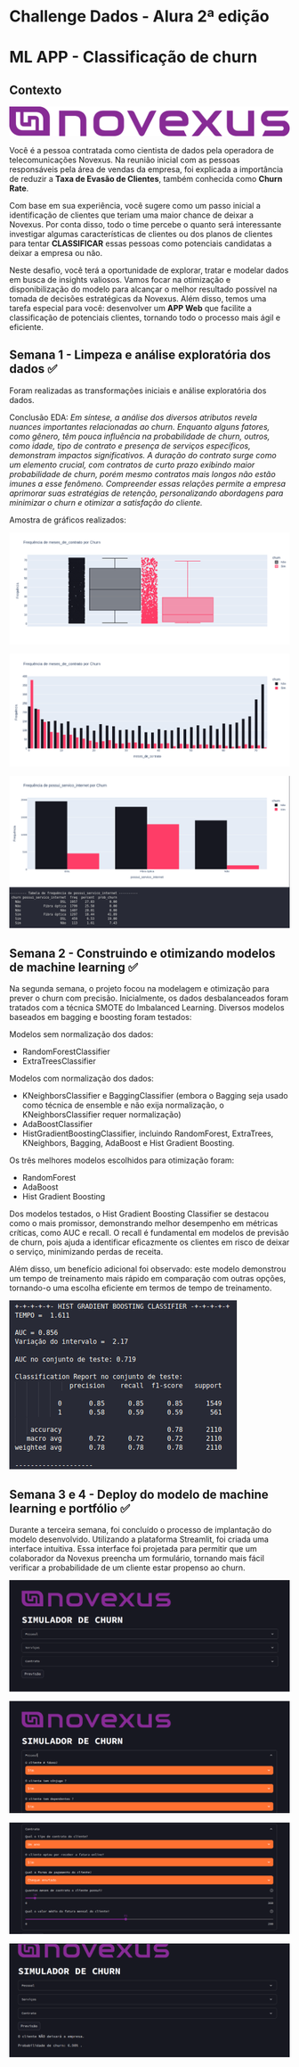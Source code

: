 # Challenge Dados - Alura 2ª edição
# ML APP - Classificação de churn 

## Contexto
![](https://raw.githubusercontent.com/FranciscoFoz/challenge-dados-alura-2-edicao/main/Identidade%20visual/Logo%20(6).png)

Você é a pessoa contratada como cientista de dados pela operadora de telecomunicações Novexus. Na reunião inicial com as pessoas responsáveis pela área de vendas da empresa, foi explicada a importância de reduzir a **Taxa de Evasão de Clientes**, também conhecida como **Churn Rate**.

Com base em sua experiência, você sugere como um passo inicial a identificação de clientes que teriam uma maior chance de deixar a Novexus. Por conta disso, todo o time percebe o quanto será interessante investigar algumas características de clientes ou dos planos de clientes para tentar **CLASSIFICAR** essas pessoas como potenciais candidatas a deixar a empresa ou não.

Neste desafio, você terá a oportunidade de explorar, tratar e modelar dados em busca de insights valiosos. Vamos focar na otimização e disponibilização do modelo para alcançar o melhor resultado possível na tomada de decisões estratégicas da Novexus. Além disso, temos uma tarefa especial para você: desenvolver um **APP Web** que facilite a classificação de potenciais clientes, tornando todo o processo mais ágil e eficiente.

## Semana 1 - Limpeza e análise exploratória dos dados ✅
Foram realizadas as transformações iniciais e análise exploratória dos dados. 

Conclusão EDA:
*Em síntese, a análise dos diversos atributos revela nuances importantes relacionadas ao churn.* 
*Enquanto alguns fatores, como gênero, têm pouca influência na probabilidade de churn, outros, como idade, tipo de contrato e presença de serviços específicos, demonstram impactos significativos.*
*A duração do contrato surge como um elemento crucial, com contratos de curto prazo exibindo maior probabilidade de churn, porém mesmo contratos mais longos não estão imunes a esse fenômeno.*
*Compreender essas relações permite a empresa aprimorar suas estratégias de retenção, personalizando abordagens para minimizar o churn e otimizar a satisfação do cliente.*

Amostra de gráficos realizados:

![](reports/figures/grafico_boxplot_frequencia_meses.png)

![](reports/figures/grafico_coluna_frequencia_meses_de_contrato.png)

![](reports/figures/grafico_coluna_frequencia_possui_servico_internet.png)

## Semana 2 - Construindo e otimizando modelos de machine learning ✅

Na segunda semana, o projeto focou na modelagem e otimização para prever o churn com precisão. Inicialmente, os dados desbalanceados foram tratados com a técnica SMOTE do Imbalanced Learning. 
Diversos modelos baseados em bagging e boosting foram testados:

Modelos sem normalização dos dados:
- RandomForestClassifier
- ExtraTreesClassifier

Modelos com normalização dos dados:
- KNeighborsClassifier e BaggingClassifier (embora o Bagging seja usado como técnica de ensemble e não exija normalização, o KNeighborsClassifier requer normalização)
- AdaBoostClassifier
- HistGradientBoostingClassifier, incluindo RandomForest, ExtraTrees, KNeighbors, Bagging, AdaBoost e Hist Gradient Boosting.

Os três melhores modelos escolhidos para otimização foram:

- RandomForest
- AdaBoost
- Hist Gradient Boosting

Dos modelos testados, o Hist Gradient Boosting Classifier se destacou como o mais promissor, demonstrando melhor desempenho em métricas críticas, como AUC e recall. O recall é fundamental em modelos de previsão de churn, pois ajuda a identificar eficazmente os clientes em risco de deixar o serviço, minimizando perdas de receita. 

Além disso, um benefício adicional foi observado: este modelo demonstrou um tempo de treinamento mais rápido em comparação com outras opções, tornando-o uma escolha eficiente em termos de tempo de treinamento.

![](reports/figures/resultado_hist-gradient_otimizado.png)

## Semana 3 e 4 - Deploy do modelo de machine learning e portfólio ✅

Durante a terceira semana, foi concluído o processo de implantação do modelo desenvolvido. 
Utilizando a plataforma Streamlit, foi criada uma interface intuitiva. Essa interface foi projetada para permitir que um colaborador da Novexus preencha um formulário, tornando mais fácil verificar a probabilidade de um cliente estar propenso ao churn.

![](reports/figures/app_home.png)

![](reports/figures/app_pessoal.png)

![](reports/figures/app_contrato.png)

![](reports/figures/app_previsao.png)